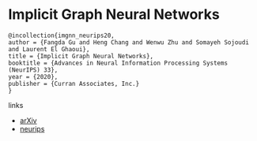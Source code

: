 # Implicit Graph Neural Networks

```
@incollection{imgnn_neurips20,
author = {Fangda Gu and Heng Chang and Wenwu Zhu and Somayeh Sojoudi and Laurent El Ghaoui},
title = {Implicit Graph Neural Networks},
booktitle = {Advances in Neural Information Processing Systems (NeurIPS) 33},
year = {2020},
publisher = {Curran Associates, Inc.}
}
```

links
- [arXiv](https://arxiv.org/abs/2009.06211)
- [neurips](https://nips.cc/Conferences/2020/ScheduleMultitrack?event=17508)
